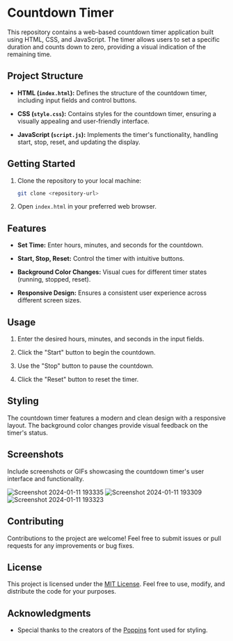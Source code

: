 # Countdown Timer

This repository contains a web-based countdown timer application built using HTML, CSS, and JavaScript. The timer allows users to set a specific duration and counts down to zero, providing a visual indication of the remaining time.

## Project Structure

- **HTML (`index.html`):** Defines the structure of the countdown timer, including input fields and control buttons.

- **CSS (`style.css`):** Contains styles for the countdown timer, ensuring a visually appealing and user-friendly interface.

- **JavaScript (`script.js`):** Implements the timer's functionality, handling start, stop, reset, and updating the display.

## Getting Started

1. Clone the repository to your local machine:

    ```bash
    git clone <repository-url>
    ```

2. Open `index.html` in your preferred web browser.

## Features

- **Set Time:** Enter hours, minutes, and seconds for the countdown.

- **Start, Stop, Reset:** Control the timer with intuitive buttons.

- **Background Color Changes:** Visual cues for different timer states (running, stopped, reset).

- **Responsive Design:** Ensures a consistent user experience across different screen sizes.

## Usage

1. Enter the desired hours, minutes, and seconds in the input fields.

2. Click the "Start" button to begin the countdown.

3. Use the "Stop" button to pause the countdown.

4. Click the "Reset" button to reset the timer.

## Styling

The countdown timer features a modern and clean design with a responsive layout. The background color changes provide visual feedback on the timer's status.

## Screenshots

Include screenshots or GIFs showcasing the countdown timer's user interface and functionality.

![Screenshot 2024-01-11 193335](https://github.com/chirag640/CountdownTimer/assets/111826944/2cccc1cd-515a-4a08-994c-f5f2c880bb7c)
![Screenshot 2024-01-11 193309](https://github.com/chirag640/CountdownTimer/assets/111826944/812f115f-625c-4843-a308-620ef4e609db)
![Screenshot 2024-01-11 193323](https://github.com/chirag640/CountdownTimer/assets/111826944/6fa052c0-5c6c-4b07-8fd7-b08db162fba3)


## Contributing

Contributions to the project are welcome! Feel free to submit issues or pull requests for any improvements or bug fixes.

## License

This project is licensed under the [MIT License](LICENSE). Feel free to use, modify, and distribute the code for your purposes.

## Acknowledgments

- Special thanks to the creators of the [Poppins](https://fonts.google.com/specimen/Poppins) font used for styling.
